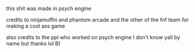 this shit was made in psych engine

credits to ninjamuffin and phantom arcade and the other of the fnf team for making a cool ass game

also credits to the ppl who worked on psych engine I don't know yall by name but thanks lol B)
